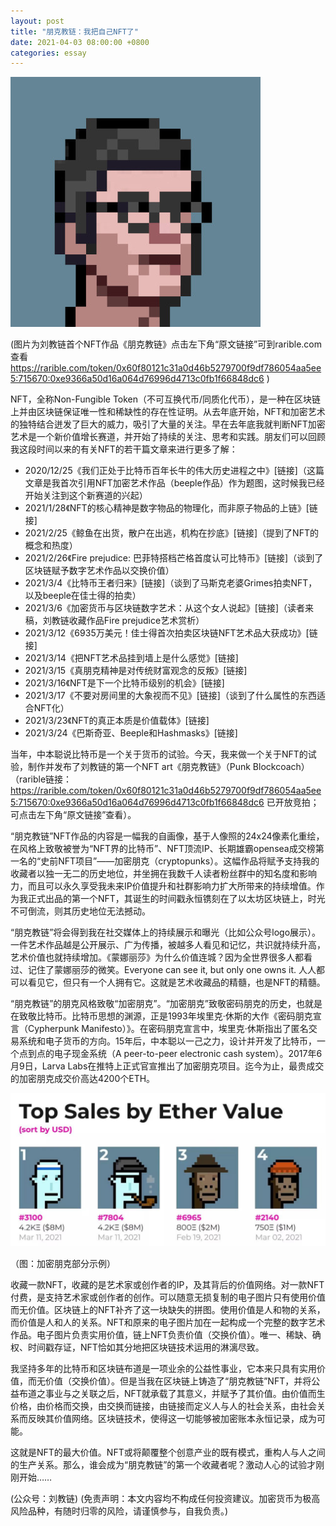 ```yaml
---
layout: post
title: "朋克教链：我把自己NFT了"
date: 2021-04-03 08:00:00 +0800
categories: essay
---
```


![](/images/2021/20210403.jpg)

(图片为刘教链首个NFT作品《朋克教链》点击左下角“原文链接”可到rarible.com查看
https://rarible.com/token/0x60f80121c31a0d46b5279700f9df786054aa5ee5:715670:0xe9366a50d16a064d76996d4713c0fb1f66848dc6 )

NFT，全称Non-Fungible Token（不可互换代币/同质化代币），是一种在区块链上并由区块链保证唯一性和稀缺性的存在性证明。从去年底开始，NFT和加密艺术的独特结合迸发了巨大的威力，吸引了大量的关注。早在去年底我就判断NFT加密艺术是一个新价值增长赛道，并开始了持续的关注、思考和实践。朋友们可以回顾我这段时间以来的有关NFT的若干篇文章来进行更多了解：

* 2020/12/25《我们正处于比特币百年长牛的伟大历史进程之中》[链接]（这篇文章是我首次引用NFT加密艺术作品（beeple作品）作为题图，这时候我已经开始关注到这个新赛道的兴起）
* 2021/1/28《NFT的核心精神是数字物品的物理化，而非原子物品的上链》[链接]
* 2021/2/25《鲸鱼在出货，散户在出逃，机构在抄底》[链接]（提到了NFT的概念和热度）
* 2021/2/26《Fire prejudice: 巴菲特搭档芒格首度认可比特币》[链接]（谈到了区块链赋予数字艺术作品以交换价值）
* 2021/3/4《比特币王者归来》[链接]（谈到了马斯克老婆Grimes拍卖NFT，以及beeple在佳士得的拍卖）
* 2021/3/6《加密货币与区块链数字艺术：从这个女人说起》[链接]（读者来稿，刘教链收藏作品Fire prejudice艺术赏析）
* 2021/3/12《6935万美元！佳士得首次拍卖区块链NFT艺术品大获成功》[链接]
* 2021/3/14《把NFT艺术品挂到墙上是什么感觉》[链接]
* 2021/3/15《真朋克精神是对传统财富观念的反叛》[链接]
* 2021/3/16《NFT是下一个比特币级别的机会》[链接]
* 2021/3/17《不要对房间里的大象视而不见》[链接]（谈到了什么属性的东西适合NFT化）
* 2021/3/23《NFT的真正本质是价值载体》[链接]
* 2021/3/24《巴斯奇亚、Beeple和Hashmasks》[链接]

当年，中本聪说比特币是一个关于货币的试验。今天，我来做一个关于NFT的试验，制作并发布了刘教链的第一个NFT art《朋克教链》（Punk Blockcoach）（rarible链接：https://rarible.com/token/0x60f80121c31a0d46b5279700f9df786054aa5ee5:715670:0xe9366a50d16a064d76996d4713c0fb1f66848dc6 已开放竞拍；可点击左下角“原文链接”查看）。

“朋克教链”NFT作品的内容是一幅我的自画像，基于人像照的24x24像素化重绘，在风格上致敬被誉为“NFT界的比特币”、NFT顶流IP、长期雄霸opensea成交榜第一名的“史前NFT项目”——加密朋克（cryptopunks）。这幅作品将赋予支持我的收藏者以独一无二的历史地位，并坐拥在我数千人读者粉丝群中的知名度和影响力，而且可以永久享受我未来IP价值提升和社群影响力扩大所带来的持续增值。作为我正式出品的第一个NFT，其诞生的时间戳永恒镌刻在了以太坊区块链上，时光不可倒流，则其历史地位无法撼动。

“朋克教链”将会得到我在社交媒体上的持续展示和曝光（比如公众号logo展示）。一件艺术作品越是公开展示、广为传播，被越多人看见和记忆，共识就持续升高，艺术价值也就持续增加。《蒙娜丽莎》为什么价值连城？因为全世界很多人都看过、记住了蒙娜丽莎的微笑。Everyone can see it, but only one owns it. 人人都可以看见它，但只有一个人拥有它。这就是艺术收藏品的精髓，也是NFT的精髓。

“朋克教链”的朋克风格致敬“加密朋克”。“加密朋克”致敬密码朋克的历史，也就是在致敬比特币。比特币思想的渊源，正是1993年埃里克·休斯的大作《密码朋克宣言（Cypherpunk Manifesto）》。在密码朋克宣言中，埃里克·休斯指出了匿名交易系统和电子货币的方向。15年后，中本聪以一己之力，设计并开发了比特币，一个点到点的电子现金系统（A peer-to-peer electronic cash system）。2017年6月9日，Larva Labs在推特上正式官宣推出了加密朋克项目。迄今为止，最贵成交的加密朋克成交价高达4200个ETH。

![](/images/2021/20210403-2.jpg)

（图：加密朋克部分示例）

收藏一款NFT，收藏的是艺术家或创作者的IP，及其背后的价值网络。对一款NFT付费，是支持艺术家或创作者的创作。可以随意无损复制的电子图片只有使用价值而无价值。区块链上的NFT补齐了这一块缺失的拼图。使用价值是人和物的关系，而价值是人和人的关系。NFT和原来的电子图片加在一起构成一个完整的数字艺术作品。电子图片负责实用价值，链上NFT负责价值（交换价值）。唯一、稀缺、确权、时间戳存证，NFT恰如其分地把区块链技术运用的淋漓尽致。

我坚持多年的比特币和区块链布道是一项业余的公益性事业，它本来只具有实用价值，而无价值（交换价值）。但是当我在区块链上铸造了“朋克教链”NFT，并将公益布道之事业与之关联之后，NFT就承载了其意义，并赋予了其价值。由价值而生价格，由价格而交换，由交换而链接，由链接而定义人与人的社会关系，由社会关系而反映其价值网络。区块链技术，使得这一切能够被加密账本永恒记录，成为可能。

这就是NFT的最大价值。NFT或将颠覆整个创意产业的既有模式，重构人与人之间的生产关系。那么，谁会成为“朋克教链”的第一个收藏者呢？激动人心的试验才刚刚开始……

(公众号：刘教链)
(免责声明：本文内容均不构成任何投资建议。加密货币为极高风险品种，有随时归零的风险，请谨慎参与，自我负责。)
